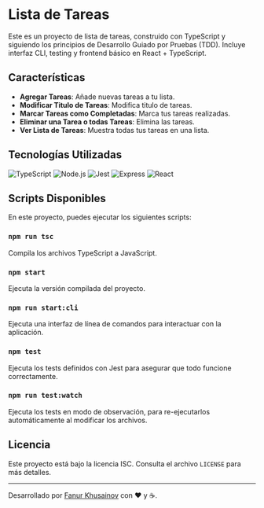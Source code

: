 # Lista de Tareas

Este es un proyecto de lista de tareas, construido con TypeScript y siguiendo los principios de Desarrollo Guiado por Pruebas (TDD). Incluye interfaz CLI, testing y frontend básico en React + TypeScript. 

## Características

- **Agregar Tareas**: Añade nuevas tareas a tu lista.
- **Modificar Titulo de Tareas**: Modifica titulo de tareas.
- **Marcar Tareas como Completadas**: Marca tus tareas realizadas.
- **Eliminar una Tarea o todas Tareas**: Elimina las tareas.
- **Ver Lista de Tareas**: Muestra todas tus tareas en una lista.

## Tecnologías Utilizadas

![TypeScript](https://img.shields.io/badge/-TypeScript-3178C6?style=flat-square&logo=typescript&logoColor=white)
![Node.js](https://img.shields.io/badge/-Node.js-339933?style=flat-square&logo=nodedotjs&logoColor=white)
![Jest](https://img.shields.io/badge/-Jest-C21325?style=flat-square&logo=jest&logoColor=white)
![Express](https://img.shields.io/badge/-Express-000000?style=flat-square&logo=express&logoColor=white)
![React](https://img.shields.io/badge/-React-61DAFB?style=flat-square&logo=react&logoColor=white)

## Scripts Disponibles

En este proyecto, puedes ejecutar los siguientes scripts:


### `npm run tsc`
Compila los archivos TypeScript a JavaScript.

### `npm start`
Ejecuta la versión compilada del proyecto.

### `npm run start:cli`
Ejecuta una interfaz de línea de comandos para interactuar con la aplicación.

### `npm test`
Ejecuta los tests definidos con Jest para asegurar que todo funcione correctamente.

### `npm run test:watch`
Ejecuta los tests en modo de observación, para re-ejecutarlos automáticamente al modificar los archivos.

## Licencia

Este proyecto está bajo la licencia ISC. Consulta el archivo `LICENSE` para más detalles.

---

Desarrollado por [Fanur Khusainov](https://github.com/Fanur1991) con ❤️ y ☕.

